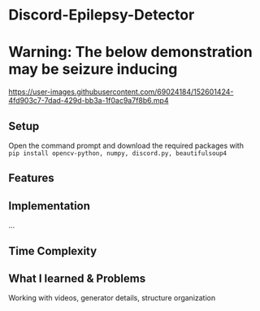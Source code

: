 # Discord-Epilepsy-Detector
# Warning: The below demonstration may be seizure inducing
https://user-images.githubusercontent.com/69024184/152601424-4fd903c7-7dad-429d-bb3a-1f0ac9a7f8b6.mp4

## Setup
Open the command prompt and download the required packages with
<br>
  `pip install opencv-python, numpy, discord.py, beautifulsoup4`
<br>


## Features




## Implementation
...

## Time Complexity


## What I learned & Problems
Working with videos, generator details, structure organization

